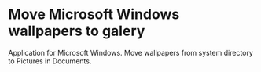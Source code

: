 # Move Microsoft Windows wallpapers to galery
Application for Microsoft Windows.
Move wallpapers from system directory to Pictures in Documents.
